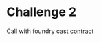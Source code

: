 # Challenge 2

Call with foundry cast [contract](https://sepolia.etherscan.io/address/0x6c4791c3a9E9Bc5449045872Bd1b602d6385E3E1#code)
